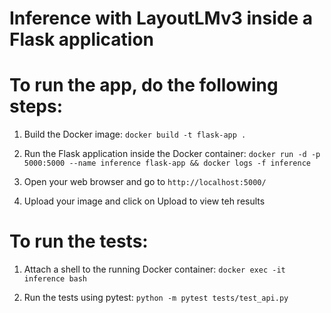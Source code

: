 # Inference with LayoutLMv3 inside a Flask application

# To run the app, do the following steps:

1. Build the Docker image: `docker build -t flask-app .`

2. Run the Flask application inside the Docker container: `docker run -d -p 5000:5000 --name inference flask-app && docker logs -f inference`

3. Open your web browser and go to `http://localhost:5000/`

4. Upload your image and click on Upload to view teh results

# To run the tests:

1. Attach a shell to the running Docker container: `docker exec -it inference bash`

2. Run the tests using pytest: `python -m pytest tests/test_api.py`